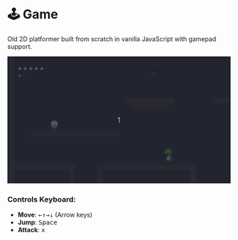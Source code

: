 # 🕹️ Game

Old 2D platformer built from scratch in vanilla JavaScript with gamepad support.

![gif of gameplay](gameplay.gif)

### Controls Keyboard:
- **Move**: <kbd>←</kbd><kbd>↑</kbd><kbd>→</kbd><kbd>↓</kbd> (Arrow keys)
- **Jump**: <kbd>Space</kbd>
- **Attack**: <kbd>x</kbd>